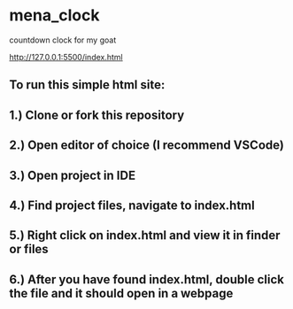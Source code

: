 # mena_clock
countdown clock for my goat


http://127.0.0.1:5500/index.html 

## To run this simple html site:

## 1.) Clone or fork this repository
## 2.) Open editor of choice (I recommend VSCode)
## 3.) Open project in IDE
## 4.) Find project files, navigate to index.html
## 5.) Right click on index.html and view it in finder or files
## 6.) After you have found index.html, double click the file and it should open in a webpage
